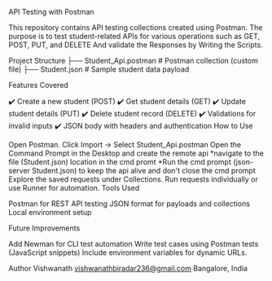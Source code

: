 API Testing with Postman

This repository contains API testing collections created using Postman. The purpose is to test student-related APIs for various operations such as GET, POST, PUT, and DELETE And validate the Responses by Writing the Scripts.

Project Structure ├── Student_Api.postman # Postman collection (custom file) ├── Student.json # Sample student data payload

Features Covered

✔️ Create a new student (POST)
✔️ Get student details (GET)
✔️ Update student details (PUT)
✔️ Delete student record (DELETE)
✔️ Validations for invalid inputs
✔️ JSON body with headers and authentication
How to Use

Open Postman.
Click Import → Select Student_Api.postman
Open the Command Prompt in the Desktop and create the remote api *navigate to the file (Student.json) location in the cmd promt *Run the cmd prompt (json-server Student.json) to keep the api alive and don't close the cmd prompt
Explore the saved requests under Collections.
Run requests individually or use Runner for automation.
Tools Used

Postman for REST API testing JSON format for payloads and collections Local environment setup

Future Improvements

Add Newman for CLI test automation Write test cases using Postman tests (JavaScript snippets) Include environment variables for dynamic URLs.

Author
Vishwanath 
vishwanathbiradar236@gmail.com
Bangalore, India
